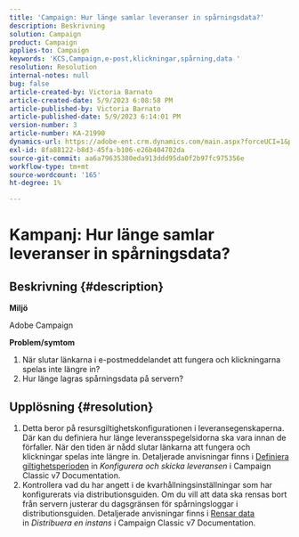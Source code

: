 ```yaml
---
title: 'Campaign: Hur länge samlar leveranser in spårningsdata?'
description: Beskrivning
solution: Campaign
product: Campaign
applies-to: Campaign
keywords: 'KCS,Campaign,e-post,klickningar,spårning,data '
resolution: Resolution
internal-notes: null
bug: false
article-created-by: Victoria Barnato
article-created-date: 5/9/2023 6:08:58 PM
article-published-by: Victoria Barnato
article-published-date: 5/9/2023 6:14:01 PM
version-number: 3
article-number: KA-21990
dynamics-url: https://adobe-ent.crm.dynamics.com/main.aspx?forceUCI=1&pagetype=entityrecord&etn=knowledgearticle&id=d76b8b90-94ee-ed11-8849-6045bd006b25
exl-id: 8fa88122-b8d3-45fa-b106-e26b404702da
source-git-commit: aa6a79635380eda913ddd95da0f2b97fc975356e
workflow-type: tm+mt
source-wordcount: '165'
ht-degree: 1%

---
```


# Kampanj: Hur länge samlar leveranser in spårningsdata?

## Beskrivning {#description}


<b>Miljö</b>

Adobe Campaign

<b>Problem/symtom</b>

1. När slutar länkarna i e-postmeddelandet att fungera och klickningarna spelas inte längre in?
2. Hur länge lagras spårningsdata på servern?



## Upplösning {#resolution}


1. Detta beror på resursgiltighetskonfigurationen i leveransegenskaperna. Där kan du definiera hur länge leveransspegelsidorna ska vara innan de förfaller. När den tiden är nådd slutar länkarna att fungera och klickningar spelas inte längre in. Detaljerade anvisningar finns i [Definiera giltighetsperioden](https://experienceleague.adobe.com/docs/campaign-classic/using/sending-messages/key-steps-when-creating-a-delivery/steps-sending-the-delivery.html?lang=en#defining-validity-period) in *Konfigurera och skicka leveransen* i Campaign Classic v7 Documentation.
2. Kontrollera vad du har angett i de kvarhållningsinställningar som har konfigurerats via distributionsguiden. Om du vill att data ska rensas bort från servern justerar du dagsgränsen för spårningsloggar i distributionsguiden. Detaljerade anvisningar finns i [Rensar data](https://experienceleague.adobe.com/docs/campaign-classic/using/installing-campaign-classic/initial-configuration/deploying-an-instance.html?lang=en#purging-data) in *Distribuera en instans* i Campaign Classic v7 Documentation.
